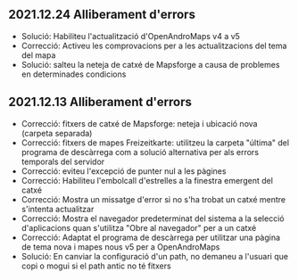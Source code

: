 ## 2021.12.24 Alliberament d'errors

- Solució: Habiliteu l'actualització d'OpenAndroMaps v4 a v5
- Correcció: Activeu les comprovacions per a les actualitzacions del tema del mapa
- Solució: salteu la neteja de catxé de Mapsforge a causa de problemes en determinades condicions

## 2021.12.13 Alliberament d'errors

- Correcció: fitxers de catxé de Mapsforge: neteja i ubicació nova (carpeta separada)
- Correcció: fitxers de mapes Freizeitkarte: utilitzeu la carpeta "última" del programa de descàrrega com a solució alternativa per als errors temporals del servidor
- Correcció: eviteu l'excepció de punter nul a les pàgines
- Correcció: Habiliteu l'embolcall d'estrelles a la finestra emergent del catxé
- Correcció: Mostra un missatge d'error si no s'ha trobat un catxé mentre s'intenta actualitzar
- Correcció: Mostra el navegador predeterminat del sistema a la selecció d'aplicacions quan s'utilitza "Obre al navegador" per a un catxé
- Correcció: Adaptat el programa de descàrrega per utilitzar una pàgina de tema nova i mapes nous v5 per a OpenAndroMaps
- Solució: En canviar la configuració d'un path, no demaneu a l'usuari que copi o mogui si el path antic no té fitxers
